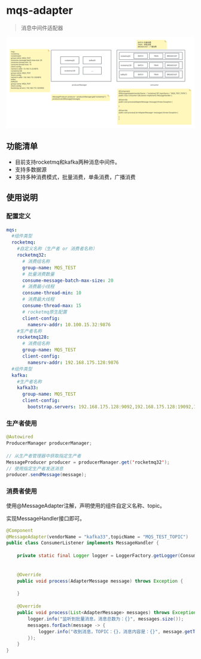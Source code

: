 # mqs-adapter

> 消息中间件适配器

![消息适配器](消息适配器.svg)

## 功能清单

- 目前支持rocketmq和kafka两种消息中间件。
- 支持多数据源
- 支持多种消费模式，批量消费，单条消费，广播消费

## 使用说明

### 配置定义

```yaml
mqs:
  #组件类型
  rocketmq:
    #自定义名称（生产者 or 消费者名称）
    rocketmq32:
      # 消费组名称
      group-name: MQS_TEST
      # 批量消费数量
      consume-message-batch-max-size: 20
      # 消费最小线程
      consume-thread-min: 10
      # 消费最大线程
      consume-thread-max: 15
      # rocketmq原生配置
      client-config:
        namesrv-addr: 10.100.15.32:9876
    #生产者名称
    rocketmq128:
      # 消费组名称
      group-name: MQS_TEST
      client-config:
        namesrv-addr: 192.168.175.128:9876
  #组件类型
  kafka:
    #生产者名称
    kafka33:
      group-name: MQS_TEST
      client-config:
        bootstrap.servers: 192.168.175.128:9092,192.168.175.128:19092,192.168.175.128:29092
```

### 生产者使用

```java
@Autowired
ProducerManager producerManager;

// 从生产者管理器中获取指定生产者
MessageProducer producer = producerManager.get('rocketmq32');
// 使用指定生产者发送消息
producer.sendMessage(message);
```

### 消费者使用

使用@MessageAdapter注解，声明使用的组件自定义名称、topic。

实现MessageHandler接口即可。

```java
@Component
@MessageAdapter(vendorName = "kafka33",topicName = "MQS_TEST_TOPIC")
public class ConsumerListener implements MessageHandler {

    private static final Logger logger = LoggerFactory.getLogger(ConsumerListener.class);


    @Override
    public void process(AdapterMessage message) throws Exception {

    }

    @Override
    public void process(List<AdapterMessage> messages) throws Exception {
        logger.info("监听到批量消息，消息总数为：{}", messages.size());
        messages.forEach(message -> {
            logger.info("收到消息，TOPIC：{}，消息内容是：{}", message.getTopic(), new String(message.getBody(), StandardCharsets.UTF_8));
        });
    }
}
```

